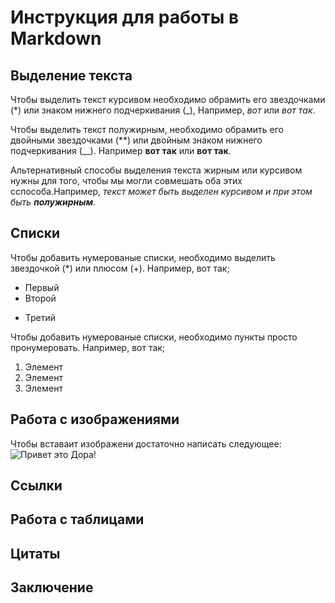 # Инструкция для работы в Markdown

## Выделение текста

Чтобы выделить текст курсивом необходимо обрамить его звездочками (*) или знаком нижнего подчеркивания (_), Например, *вот* или _вот так_.

Чтобы выделить текст полужирным, необходимо обрамить его двойными звездочками (**) или двойным знаком нижнего подчеркивания (__). Например **вот так** или __вот так__.

Альтернативный способы выделения текста жирным или курсивом нужны для того, чтобы мы могли совмешать оба этих сспособа.Например, _текст может быть выделен курсивом и при этом быть **полужирным**_.

## Списки

Чтобы добавить нумерованые списки, необходимо выделить звездочкой (*) или плюсом (+). Например, вот так;
* Первый
* Второй
+ Третий

Чтобы добавить нумерованые списки,
необходимо пункты просто пронумеровать. Например, вот так;
1. Элемент 
2. Элемент
3. Элемент

## Работа с изображениями

Чтобы вставаит изображени достаточно написать следующее:
![Привет это Дора!](Dora.jpg)

## Ссылки

## Работа с таблицами

## Цитаты 

## Заключение
